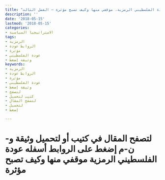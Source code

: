 ```yaml
---
title: "عودة الفلسطيني الرمزية، موقفي منها وكيف تصبح مؤثرة – الفصل الثالث"
description: ''
date: '2018-05-15'
lastmod: '2018-05-15'
categories:
- الاستراتيجيا السياسية
tags:
- الرمزية
- الروابط عودة
- مؤثرة
- عودة الفلسطيني
- وثيقة إضغط
keywords:
- الرمزية
- الروابط عودة
- مؤثرة
- عودة الفلسطيني
- وثيقة إضغط
- لتصفح
- كتيب لتحميل
- لتصفح المقال
- لتحميل
- إضغط

---
```

# **لتصفح المقال في كتيب أو لتحميل وثيقة و-ن-م إضغط على الروابط أسفله** **عودة الفلسطيني الرمزية موقفي منها وكيف تصبح مؤثرة**

###